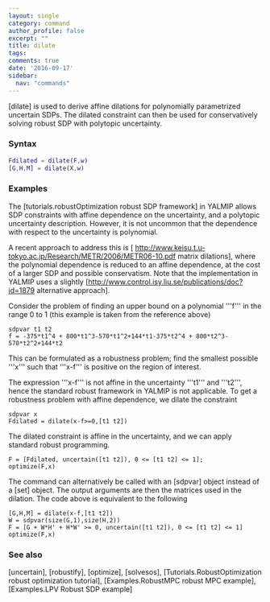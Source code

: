 ```yaml
---
layout: single
category: command
author_profile: false
excerpt: ""
title: dilate
tags:
comments: true
date: '2016-09-17'
sidebar:
  nav: "commands"
---
```


[dilate] is used to derive affine dilations for polynomially parametrized uncertain SDPs. The dilated constraint can then be used for conservatively solving robust SDP with polytopic uncertainty.

### Syntax

````matlab
Fdilated = dilate(F,w)
[G,H,M] = dilate(X,w)
````

### Examples

The [tutorials.robustOptimization robust SDP framework] in YALMIP allows SDP constraints with affine dependence on the uncertainty, and a polytopic uncertainty description. However, it is not uncommon that the dependence with respect to the uncertainty is polynomial.

A recent approach to address this is [ http://www.keisu.t.u-tokyo.ac.jp/Research/METR/2006/METR06-10.pdf matrix dilations], where the polynomial dependence is reduced to an affine dependence, at the cost of a larger SDP and possible conservatism. Note that the implementation in YALMIP uses a slightly [http://www.control.isy.liu.se/publications/doc?id=1879 alternative approach].

Consider the problem of finding an upper bound on a polynomial '''f''' in the range 0 to 1 (this example is taken from the reference above)
````matlabb
sdpvar t1 t2
f = -375*t1^4 + 800*t1^3-570*t1^2+144*t1-375*t2^4 + 800*t2^3-570*t2^2+144*t2
````

This can be formulated as a robustness problem; find the smallest possible '''x''' such that '''x-f''' is positive on the region of interest.

The expression '''x-f''' is not affine in the uncertainty '''t1''' and '''t2''', hence the standard robust framework in YALMIP is not applicable. To get a robustness problem with affine dependence, we dilate the constraint

````matlabb
sdpvar x
Fdilated = dilate(x-f>=0,[t1 t2])
````

The dilated constraint is affine in the uncertainty, and we can apply standard robust programming.
````matlabb
F = [Fdilated, uncertain([t1 t2]), 0 <= [t1 t2] <= 1];
optimize(F,x)
````

The command can alternatively be called with an [sdpvar] object instead of a [set] object. The output arguments are then the matrices used in the dilation. The code above is equivalent to the following

````matlabb
[G,H,M] = dilate(x-f,[t1 t2])
W = sdpvar(size(G,1),size(H,2))
F = [G + W*H' + H*W' >= 0, uncertain([t1 t2]), 0 <= [t1 t2] <= 1]
optimize(F,x)
````

### See also
[uncertain], [robustify], [optimize], [solvesos], [Tutorials.RobustOptimization robust optimization tutorial], [Examples.RobustMPC robust MPC example], [Examples.LPV Robust SDP example]
